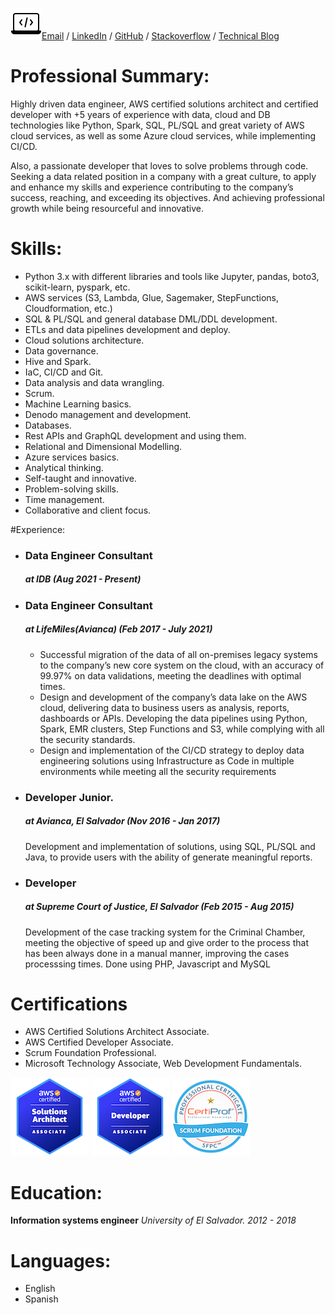 ![laptop icon](resume_objects/icons8-laptop-coding-50.png)[Email](mailto:douglasr.figueroa@gmail.com?subject=Job%20offer) / [LinkedIn](https://www.linkedin.com/in/douglasfigueroa/) / [GitHub](https://github.com/DougFigueroa) / [Stackoverflow](https://stackoverflow.com/users/6840517/douglas-figueroa) / [Technical Blog](https://dougf.hashnode.dev/)

# Professional Summary:
Highly driven data engineer, AWS certified solutions architect and certified developer with +5 years of experience with data, cloud and DB technologies like Python, Spark, SQL, PL/SQL and great variety of AWS cloud services, as well as some Azure cloud services, while implementing CI/CD.

Also, a passionate developer that loves to solve problems through code. Seeking a data related position in a company with a great culture, to apply and enhance my skills and experience contributing to the company’s success, reaching, and exceeding its objectives. And achieving professional growth while being resourceful and innovative.

# Skills:
- Python 3.x with different libraries and tools like Jupyter, pandas, boto3, scikit-learn, pyspark,  etc.
- AWS services (S3, Lambda, Glue, Sagemaker, StepFunctions, Cloudformation, etc.)
- SQL & PL/SQL and general database DML/DDL development.
- ETLs and data pipelines development and deploy.
- Cloud solutions architecture.
- Data governance.
- Hive and Spark.
- IaC, CI/CD and Git.
- Data analysis and data wrangling.
- Scrum.
- Machine Learning basics.
- Denodo management and development.
- Databases.
- Rest APIs and GraphQL development and using them.
- Relational and Dimensional Modelling.
- Azure services basics.
- Analytical thinking.
- Self-taught and innovative. 
- Problem-solving skills.
- Time management.
- Collaborative and client focus.

#Experience:
- ### Data Engineer Consultant
    ##### at IDB *(Aug 2021 - Present)*

- ### Data Engineer Consultant
    ##### at LifeMiles(Avianca) *(Feb 2017 - July 2021)*
    -   Successful migration of the data of all on-premises legacy systems to the company’s new core system on the cloud, 	with an accuracy of 99.97% on data validations, meeting the deadlines with optimal times. 
    -   Design and development of the company’s data lake on the AWS cloud, delivering data to business users as analysis, reports, dashboards or APIs. Developing the data pipelines using Python, Spark, EMR clusters, Step Functions and S3, while complying with all the security standards.
    -   Design and implementation of the CI/CD strategy to deploy data engineering solutions using Infrastructure as Code in multiple environments while meeting all the security requirements


- ### Developer Junior.
    ##### at Avianca, El Salvador *(Nov 2016 - Jan 2017)*
    Development and implementation of solutions, using SQL, PL/SQL and Java, to provide users with the ability of generate meaningful reports.
- ### Developer
    ##### at Supreme Court of Justice, El Salvador *(Feb 2015 - Aug 2015)*
    Development of the case tracking system for the Criminal Chamber, meeting the objective of speed up and give order to the process that has been always done in a manual manner, improving the cases processsing times. Done using PHP, Javascript and MySQL

# Certifications
- AWS Certified Solutions Architect Associate.
- AWS Certified Developer Associate.   
- Scrum Foundation Professional.
- Microsoft Technology Associate, Web Development Fundamentals.

![aws saa certified badge](resume_objects/aws-certified-solutions-architect-associate.png) ![aws da certified badge](resume_objects/aws-certified-developer-associate.png) ![scrum professional](resume_objects/scrum-foundation-professional-certificate-sfpc.1.png)

# Education:
**Information systems engineer**
*University of El Salvador. 2012 - 2018*

# Languages:
- English
- Spanish
